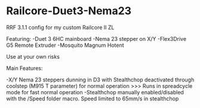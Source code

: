 # Railcore-Duet3-Nema23

RRF 3.1.1 config for my custom Railcore II ZL

Featuring:
-Duet 3 6HC mainboard
-Nema 23 stepper on X/Y
-Flex3Drive G5 Remote Extruder
-Mosquito Magnum Hotent

Use at your own risks

Main Features:

-X/Y Nema 23 steppers dunning in D3 with Stealthchop deactivated through coolstep (M915 T parameter) for normal operation >>> Runs in spreadcycle mode for fast normal operation
-Stealthchop manually enabled/disabled with the /Speed folder macro. Speed limited to 65mm/s in stealthchop
